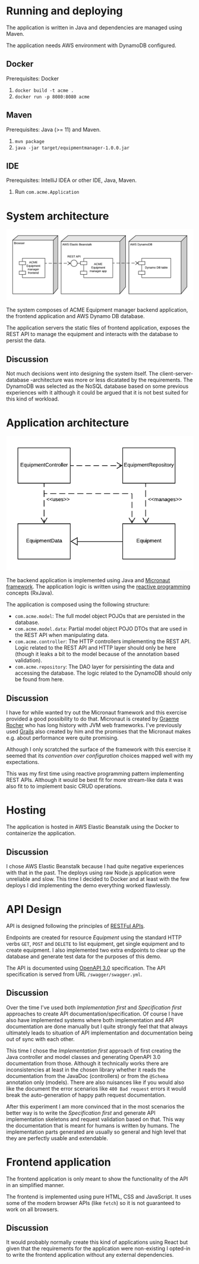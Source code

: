 # Running and deploying

The application is written in Java and dependencies are managed using Maven.

The application needs AWS environment with DynamoDB configured.

## Docker

Prerequisites: Docker

1. `docker build -t acme .`
2. `docker run -p 8080:8080 acme`

## Maven

Prerequisites: Java (>= 11) and Maven.

1. `mvn package`
2. `java -jar target/equipmentmanager-1.0.0.jar`

## IDE

Prerequisites: IntelliJ IDEA or other IDE, Java, Maven.

1. Run `com.acme.Application`

# System architecture

![alt text](doc/System-architecture.png "Application architecture")

The system composes of ACME Equipment manager backend application, the frontend application and AWS Dynamo DB database.

The application servers the static files of frontend application, exposes the REST API to manage the equipment and interacts with the database to persist the data.

## Discussion

Not much decisions went into designing the system itself. The client-server-database -architecture was more or less dicatated by the requirements. The DynamoDB was selected as the NoSQL database based on some previous experiences with it although it could be argued that it is not best suited for this kind of workload.

# Application architecture

![alt text](doc/Application-architecture.png "Application architecture")

The backend application is implemented using Java and [Micronaut framework](https://micronaut.io). The application logic is written using the [reactive programming](https://en.wikipedia.org/wiki/Reactive_programming) concepts (RxJava).

The application is composed using the following structure:

- `com.acme.model`: The full model object POJOs that are persisted in the database.
- `com.acme.model.data`: Partial model object POJO DTOs that are used in the REST API when manipulating data.
- `com.acme.controller`: The HTTP controllers implementing the REST API. Logic related to the REST API and HTTP layer should only be here (though it leaks a bit to the model because of the annotation based validation).
- `com.acme.repository`: The DAO layer for persisinting the data and accessing the database. The logic related to the DynamoDB should only be found from here.

## Discussion

I have for while wanted try out the Micronaut framework and this exercise provided a good possibility to do that. Micronaut is created by [Graeme Rocher](https://twitter.com/graemerocher) who has long history with JVM web frameworks. I've previously used [Grails](https://grails.org) also created by him and the promises that the Micronaut makes e.g. about performance were quite promising.

Although I only scratched the surface of the framework with this exercise it seemed that its _convention over configuration_ choices mapped well with my expectations.

This was my first time using reactive programming pattern implementing REST APIs. Although it would be best fit for more stream-like data it was also fit to to implement basic CRUD operations.

# Hosting

The application is hosted in AWS Elastic Beanstalk using the Docker to containerize the application.

## Discussion

I chose AWS Elastic Beanstalk because I had quite negative experiences with that in the past. The deploys using raw Node.js application were unreliable and slow. This time I decided to Docker and at least with the few deploys I did implementing the demo everything worked flawlessly.

# API Design

API is designed following the principles of [RESTFul APIs](https://en.wikipedia.org/wiki/Representational_state_transfer).

Endpoints are created for resource _Equipment_ using the standard HTTP verbs `GET`, `POST` and `DELETE` to list equipment, get single equipment and to create equipment. I also implemented two extra endpoints to clear up the database and generate test data for the purposes of this demo.

The API is documented using [OpenAPI 3.0](https://swagger.io/specification/) specification. The API specification is served from URL `/swagger/swagger.yml`.

## Discussion

Over the time I've used both _Implementation first_ and _Specification first_ approaches to create API documentation/specification. Of course I have also have implemented systems where both implementation and API documentation are done manually but I quite strongly feel that that always ultimately leads to situation of API implementation and documentation being out of sync with each other.

This time I chose the _Implementation first_ approach of first creating the Java controller and model classes and generating OpenAPI 3.0 documentation from those. Although it technically works there are inconsistencies at least in the chosen library whether it reads the documentation from the JavaDoc (controllers) or from the `@Schema` annotation only (models). There are also nuisances like if you would also like the document the error scenarios like `400 Bad request` errors it would break the auto-generation of happy path request documentation.

After this experiment I am more convinced that in the most scenarios the better way is to write the _Specification first_ and generate API implementation skeletons and request validation based on that. This way the documentation that is meant for humans is written by humans. The implementation parts generated are usually so general and high level that they are perfectly usable and extendable.

# Frontend application

The frontend application is only meant to show the functionality of the API in an simplified manner.

The frontend is implemented using pure HTML, CSS and JavaScript. It uses some of the modern browser APIs (like `fetch`) so it is not guaranteed to work on all browsers.

## Discussion

It would probably normally create this kind of applications using React but given that the requirements for the application were non-existing I opted-in to write the frontend application without any external dependencies.
